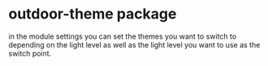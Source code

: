 # outdoor-theme package

in the module settings you can set the themes you want to switch to depending on the light level as well as the light level you want to use as the switch point.
